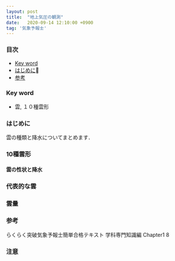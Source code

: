 ```yaml
---
layout: post
title:  "地上気圧の観測"
date:   2020-09-14 12:10:00 +0900
tag: '気象予報士'
---
```


### 目次
- [Key word](#key-word)
- [はじめに](#はじめに)
- [参考](#参考)

### Key word
- 雲, １０種雲形

### はじめに
雲の種類と降水についてまとめます．

### 10種雲形


#### 雲の性状と降水


### 代表的な雲

### 雲量

### 参考
らくらく突破気象予報士簡単合格テキスト 学科専門知識編 Chapter1 8


### 注意
